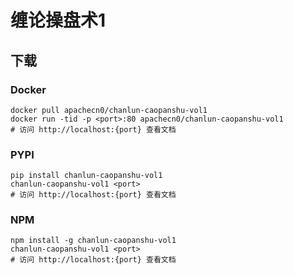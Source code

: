 # 缠论操盘术1

## 下载

### Docker

```
docker pull apachecn0/chanlun-caopanshu-vol1
docker run -tid -p <port>:80 apachecn0/chanlun-caopanshu-vol1
# 访问 http://localhost:{port} 查看文档
```

### PYPI

```
pip install chanlun-caopanshu-vol1
chanlun-caopanshu-vol1 <port>
# 访问 http://localhost:{port} 查看文档
```

### NPM

```
npm install -g chanlun-caopanshu-vol1
chanlun-caopanshu-vol1 <port>
# 访问 http://localhost:{port} 查看文档
```